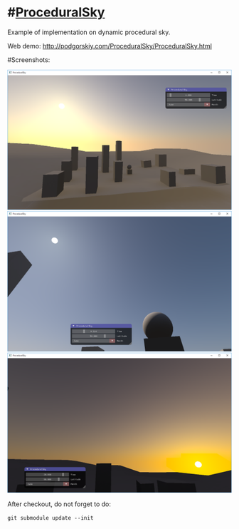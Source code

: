 #[ProceduralSky](https://github.com/podgorskiy/ProceduralSky)
============================================================================

Example of implementation on dynamic procedural sky.

Web demo: http://podgorskiy.com/ProceduralSky/ProceduralSky.html

#Screenshots:

![image1](https://raw.githubusercontent.com/podgorskiy/ProceduralSky/master/image1.png)
![image2](https://raw.githubusercontent.com/podgorskiy/ProceduralSky/master/image2.png)
![image3](https://raw.githubusercontent.com/podgorskiy/ProceduralSky/master/image3.png)

After checkout, do not forget to do:
```
git submodule update --init
```
